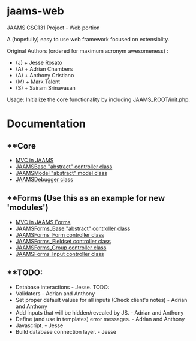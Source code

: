 jaams-web
=========

JAAMS CSC131 Project - Web portion

A (hopefully) easy to use web framework focused on extensiblity.

Original Authors (ordered for maximum acronym awesomeness) :
- (J) + Jesse Rosato
- (A) + Adrian Chambers
- (A) + Anthony Cristiano
- (M) + Mark Talent
- (S) + Sairam Srinavasan

Usage:
Initialize the core functionality by including JAAMS_ROOT/init.php.


Documentation
=============

**Core
------
- <a href="core/Documentation/JAAMS_MVC.png">MVC in JAAMS</a>
- <a href="core/Documentation/JAAMSBase.htm">JAAMSBase "abstract" controller class</a>
- <a href="core/Documentation/JAAMSModel.htm">JAAMSModel "abstract" model class</a>
- <a href="core/Documentation/JAAMSDebugger.htm">JAAMSDebugger class</a>

**Forms (Use this as an example for new 'modules')
--------------------------------------------------
- <a href="forms/Documentation/JAAMSForms_MVC.png">MVC in JAAMS Forms</a>
- <a href="forms/Documentation/JAAMSForms_Base.htm">JAAMSForms_Base "abstract" controller class</a>
- <a href="forms/Documentation/JAAMSForms_Form.htm">JAAMSForms_Form controller class</a>
- <a href="forms/Documentation/JAAMSForms_Fieldset.htm">JAAMSForms_Fieldset controller class</a>
- <a href="forms/Documentation/JAAMSForms_Group.htm">JAAMSForms_Group controller class</a>
- <a href="forms/Documentation/JAAMSForms_Input.htm">JAAMSForms_Input controller class</a>

**TODO:
---------------------------------------
- Database interactions			- Jesse.
TODO:
- Validators - Adrian and Anthony
- Set proper default values for all inputs (Check client's notes) - Adrian and Anthony
- Add inputs that will be hidden/revealed by JS. - Adrian and Anthony
- Define (and use in templates) error messages. - Adrian and Anthony
- Javascript. - Jesse
- Build database connection layer. - Jesse

